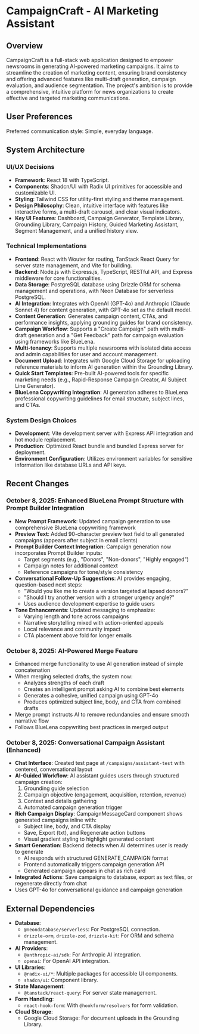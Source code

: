 # CampaignCraft - AI Marketing Assistant

## Overview
CampaignCraft is a full-stack web application designed to empower newsrooms in generating AI-powered marketing campaigns. It aims to streamline the creation of marketing content, ensuring brand consistency and offering advanced features like multi-draft generation, campaign evaluation, and audience segmentation. The project's ambition is to provide a comprehensive, intuitive platform for news organizations to create effective and targeted marketing communications.

## User Preferences
Preferred communication style: Simple, everyday language.

## System Architecture

### UI/UX Decisions
- **Framework**: React 18 with TypeScript.
- **Components**: Shadcn/UI with Radix UI primitives for accessible and customizable UI.
- **Styling**: Tailwind CSS for utility-first styling and theme management.
- **Design Philosophy**: Clean, intuitive interface with features like interactive forms, a multi-draft carousel, and clear visual indicators.
- **Key UI Features**: Dashboard, Campaign Generator, Template Library, Grounding Library, Campaign History, Guided Marketing Assistant, Segment Management, and a unified history view.

### Technical Implementations
- **Frontend**: React with Wouter for routing, TanStack React Query for server state management, and Vite for building.
- **Backend**: Node.js with Express.js, TypeScript, RESTful API, and Express middleware for core functionalities.
- **Data Storage**: PostgreSQL database using Drizzle ORM for schema management and operations, with Neon Database for serverless PostgreSQL.
- **AI Integration**: Integrates with OpenAI (GPT-4o) and Anthropic (Claude Sonnet 4) for content generation, with GPT-4o set as the default model.
- **Content Generation**: Generates campaign content, CTAs, and performance insights, applying grounding guides for brand consistency.
- **Campaign Workflow**: Supports a "Create Campaign" path with multi-draft generation and a "Get Feedback" path for campaign evaluation using frameworks like BlueLena.
- **Multi-tenancy**: Supports multiple newsrooms with isolated data access and admin capabilities for user and account management.
- **Document Upload**: Integrates with Google Cloud Storage for uploading reference materials to inform AI generation within the Grounding Library.
- **Quick Start Templates**: Pre-built AI-powered tools for specific marketing needs (e.g., Rapid-Response Campaign Creator, AI Subject Line Generator).
- **BlueLena Copywriting Integration**: AI generation adheres to BlueLena professional copywriting guidelines for email structure, subject lines, and CTAs.

### System Design Choices
- **Development**: Vite development server with Express API integration and hot module replacement.
- **Production**: Optimized React bundle and bundled Express server for deployment.
- **Environment Configuration**: Utilizes environment variables for sensitive information like database URLs and API keys.

## Recent Changes

### October 8, 2025: Enhanced BlueLena Prompt Structure with Prompt Builder Integration
- **New Prompt Framework**: Updated campaign generation to use comprehensive BlueLena copywriting framework
- **Preview Text**: Added 90-character preview text field to all generated campaigns (appears after subject in email clients)
- **Prompt Builder Context Integration**: Campaign generation now incorporates Prompt Builder inputs:
  - Target segments (e.g., "Donors", "Non-donors", "Highly engaged")
  - Campaign notes for additional context
  - Reference campaigns for tone/style consistency
- **Conversational Follow-Up Suggestions**: AI provides engaging, question-based next steps:
  - "Would you like me to create a version targeted at lapsed donors?"
  - "Should I try another version with a stronger urgency angle?"
  - Uses audience development expertise to guide users
- **Tone Enhancements**: Updated messaging to emphasize:
  - Varying length and tone across campaigns
  - Narrative storytelling mixed with action-oriented appeals
  - Local relevance and community impact
  - CTA placement above fold for longer emails

### October 8, 2025: AI-Powered Merge Feature
- Enhanced merge functionality to use AI generation instead of simple concatenation
- When merging selected drafts, the system now:
  - Analyzes strengths of each draft
  - Creates an intelligent prompt asking AI to combine best elements
  - Generates a cohesive, unified campaign using GPT-4o
  - Produces optimized subject line, body, and CTA from combined drafts
- Merge prompt instructs AI to remove redundancies and ensure smooth narrative flow
- Follows BlueLena copywriting best practices in merged output

### October 8, 2025: Conversational Campaign Assistant (Enhanced)
- **Chat Interface**: Created test page at `/campaigns/assistant-test` with centered, conversational layout
- **AI-Guided Workflow**: AI assistant guides users through structured campaign creation:
  1. Grounding guide selection
  2. Campaign objective (engagement, acquisition, retention, revenue)
  3. Context and details gathering
  4. Automated campaign generation trigger
- **Rich Campaign Display**: CampaignMessageCard component shows generated campaigns inline with:
  - Subject line, body, and CTA display
  - Save, Export (txt), and Regenerate action buttons
  - Visual gradient styling to highlight generated content
- **Smart Generation**: Backend detects when AI determines user is ready to generate
  - AI responds with structured GENERATE_CAMPAIGN format
  - Frontend automatically triggers campaign generation API
  - Generated campaign appears in chat as rich card
- **Integrated Actions**: Save campaigns to database, export as text files, or regenerate directly from chat
- Uses GPT-4o for conversational guidance and campaign generation

## External Dependencies

- **Database**:
    - `@neondatabase/serverless`: For PostgreSQL connection.
    - `drizzle-orm`, `drizzle-zod`, `drizzle-kit`: For ORM and schema management.
- **AI Providers**:
    - `@anthropic-ai/sdk`: For Anthropic AI integration.
    - `openai`: For OpenAI API integration.
- **UI Libraries**:
    - `@radix-ui/*`: Multiple packages for accessible UI components.
    - `shadcn/ui`: Component library.
- **State Management**:
    - `@tanstack/react-query`: For server state management.
- **Form Handling**:
    - `react-hook-form`: With `@hookform/resolvers` for form validation.
- **Cloud Storage**:
    - Google Cloud Storage: For document uploads in the Grounding Library.